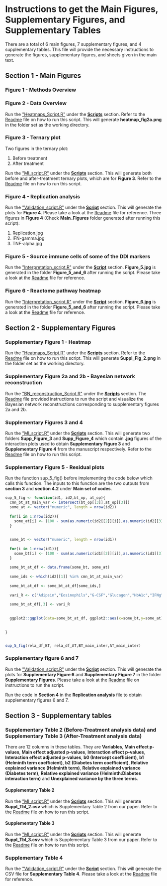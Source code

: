 # Instructions to get the Main Figures, Supplementary Figures, and Supplementary Tables
There are a total of 6 main figures, 7 supplementary figures, and 4 supplementary tables. 
This file will provide the necessary instructions to generate the figures, supplementary figures, and sheets given in the main text.

## Section 1 - Main Figures 
### Figure 1 - Methods Overview 

### Figure 2 - Data Overview
Run the ["Heatmaps_Script.R"](https://github.com/BIRDSgroup/Double-disease-interaction-analysis-/blob/26bbae2344943f81b10cf8dfd8a9558a16a10e53/Application%20on%20helminth-diabetes%20data/Scripts/Heatmaps/Heatmaps_Script.R) under the [**Scripts**](https://github.com/BIRDSgroup/Double-disease-interaction-analysis-/tree/987bcd0ff4ecaae35eec570c552b21f13ad0b0b3/Application%20on%20helminth-diabetes%20data/Scripts) section. Refer to the [Readme](https://github.com/BIRDSgroup/Double-disease-interaction-analysis-/blob/1aaa425683109655346223341a5b75c0e83b0a63/Application%20on%20helminth-diabetes%20data/Scripts/Heatmaps/Heatmaps_Script_Readme.md) file on how to run this script. This will generate **heatmap_fig2a.png** in the folder set as the working directory. 

### Figure 3 - Ternary plot
Two figures in the ternary plot:

1. Before treatment 
2. After treatment 

Run the ["MI_script.R"](https://github.com/BIRDSgroup/Double-disease-interaction-analysis-/blob/bc6704ea3221b41adb6e40a91735d8751d800b07/Application%20on%20helminth-diabetes%20data/Scripts/Main_and_Interaction/MI_Script.R) under the [**Scripts**](https://github.com/BIRDSgroup/Double-disease-interaction-analysis-/tree/987bcd0ff4ecaae35eec570c552b21f13ad0b0b3/Application%20on%20helminth-diabetes%20data/Scripts) section. This will generate both before and after-treatment ternary plots, which are for **Figure 3**. Refer to the [Readme](https://github.com/BIRDSgroup/Double-disease-interaction-analysis-/blob/6772a411d79ad1e053ac20b7e2bb3286f29f3493/Application%20on%20helminth-diabetes%20data/Scripts/Main_and_Interaction/MI_Script_Readme.md) file on how to run this script.

### Figure 4 - Replication analysis

Run the ["Validation_script.R"](https://github.com/BIRDSgroup/Double-disease-interaction-analysis-/blob/ee65c741df4c442d3dd4999b45d1d904c8fde3b6/Application%20on%20helminth-diabetes%20data/Scripts/Validation/Validation_Script.R) under the [**Script**](https://github.com/BIRDSgroup/Double-disease-interaction-analysis-/tree/987bcd0ff4ecaae35eec570c552b21f13ad0b0b3/Application%20on%20helminth-diabetes%20data/Scripts) section. This will generate the plots for **Figure 4**. Please take a look at the [Readme](https://github.com/BIRDSgroup/Double-disease-interaction-analysis-/blob/321c1f03f647dfc5596a123997a580f5c261f8d2/Application%20on%20helminth-diabetes%20data/Scripts/Validation/Validation_Script_Readme.md) file for reference.
Three figures in **Figure 4** (Check **Main_Figures** folder generated after running this script):

1. Replication.jpg
2. IFN-gamma.jpg
3. TNF-alpha.jpg
   
### Figure 5 - Source immune cells of some of the DDI markers

Run the ["Interpretation_script.R"](https://github.com/BIRDSgroup/Double-disease-interaction-analysis-/blob/a4c626f93a107d3b809e3a307fc26208423cff7f/Application%20on%20helminth-diabetes%20data/Scripts/Interpretation/Interpretation_Script.R) under the [**Script**](https://github.com/BIRDSgroup/Double-disease-interaction-analysis-/tree/987bcd0ff4ecaae35eec570c552b21f13ad0b0b3/Application%20on%20helminth-diabetes%20data/Scripts) section. **Figure_5.jpg** is generated in the folder **Figure_5_and_6** after running the script. Please take a look at the [Readme](https://github.com/BIRDSgroup/Double-disease-interaction-analysis-/blob/990e3bbe91ee5311c880e2a50eebe2116d8ae170/Application%20on%20helminth-diabetes%20data/Scripts/Interpretation/Interpretation_Script_Readme.md) file for reference.

### Figure 6 - Reactome pathway heatmap 

Run the ["Interpretation_script.R"](https://github.com/BIRDSgroup/Double-disease-interaction-analysis-/blob/a4c626f93a107d3b809e3a307fc26208423cff7f/Application%20on%20helminth-diabetes%20data/Scripts/Interpretation/Interpretation_Script.R) under the [**Script**](https://github.com/BIRDSgroup/Double-disease-interaction-analysis-/tree/987bcd0ff4ecaae35eec570c552b21f13ad0b0b3/Application%20on%20helminth-diabetes%20data/Scripts) section. **Figure_6.jpg** is generated in the folder **Figure_5_and_6** after running the script. Please take a look at the [Readme](https://github.com/BIRDSgroup/Double-disease-interaction-analysis-/blob/990e3bbe91ee5311c880e2a50eebe2116d8ae170/Application%20on%20helminth-diabetes%20data/Scripts/Interpretation/Interpretation_Script_Readme.md) file for reference.


## Section 2 - Supplementary Figures

### Supplementary Figure 1 - Heatmap
Run the ["Heatmaps_Script.R"](https://github.com/BIRDSgroup/Double-disease-interaction-analysis-/blob/26bbae2344943f81b10cf8dfd8a9558a16a10e53/Application%20on%20helminth-diabetes%20data/Scripts/Heatmaps/Heatmaps_Script.R) under the [**Scripts**](https://github.com/BIRDSgroup/Double-disease-interaction-analysis-/tree/987bcd0ff4ecaae35eec570c552b21f13ad0b0b3/Application%20on%20helminth-diabetes%20data/Scripts) section. Refer to the [Readme](https://github.com/BIRDSgroup/Double-disease-interaction-analysis-/blob/1aaa425683109655346223341a5b75c0e83b0a63/Application%20on%20helminth-diabetes%20data/Scripts/Heatmaps/Heatmaps_Script_Readme.md) file on how to run this script. This will generate **Suppl_Fig_2.png** in the folder set as the working directory. 

### Supplementary Figure 2a and 2b - Bayesian network reconstruction

Run the ["BN_reconstruction_Script.R"](https://github.com/BIRDSgroup/Double-disease-interaction-analysis-/blob/eea560bc98f86b59c8138af5153c73550a0feb53/Application%20on%20helminth-diabetes%20data/Scripts/BN_reconstruction/BN_reconstruction_Script.R) under the [**Scripts**](https://github.com/BIRDSgroup/Double-disease-interaction-analysis-/tree/987bcd0ff4ecaae35eec570c552b21f13ad0b0b3/Application%20on%20helminth-diabetes%20data/Scripts) section. The [Readme](https://github.com/BIRDSgroup/Double-disease-interaction-analysis-/blob/4c9780f3a700960deffab8ff0c01050fa9768f06/Application%20on%20helminth-diabetes%20data/Scripts/BN_reconstruction/BN_reconstruction_Script_Readme.md) file provided instructions to run the script and visualize the Bayesian network reconstructions corresponding to supplementary figures 2a and 2b.

### Supplementary Figures 3 and 4 
Run the ["MI_script.R"](https://github.com/BIRDSgroup/Double-disease-interaction-analysis-/blob/bc6704ea3221b41adb6e40a91735d8751d800b07/Application%20on%20helminth-diabetes%20data/Scripts/Main_and_Interaction/MI_Script.R) under the [**Scripts**](https://github.com/BIRDSgroup/Double-disease-interaction-analysis-/tree/987bcd0ff4ecaae35eec570c552b21f13ad0b0b3/Application%20on%20helminth-diabetes%20data/Scripts) section. This will generate two folders **Supp_Figure_3** and **Supp_Figure_4** which contain **.jpg** figures of the interaction plots used to obtain **Supplementary Figure 3** and **Supplementary Figure 4** from the manuscript respectively. Refer to the [Readme](https://github.com/BIRDSgroup/Double-disease-interaction-analysis-/blob/6772a411d79ad1e053ac20b7e2bb3286f29f3493/Application%20on%20helminth-diabetes%20data/Scripts/Main_and_Interaction/MI_Script_Readme.md) file on how to run this script.

### Supplementary Figure 5 - Residual plots
Run the function sup_5_fig() before implementing the code below which calls this function. The inputs to this function are the two outputs from **section 3** and **section 4.2** under **Main set of codes**.

```r
sup_5_fig <- function(id1, id2,bt_op, at_op){
  cmn_bt_at_main_var <- intersect(bt_op[[3]],at_op[[3]])
  some_at <- vector("numeric", length = nrow(id2))
  
  for(i in 1:nrow(id2)){
    some_at[i] <- (100 - sum(as.numeric(id2[[2]][i]),as.numeric(id2[[3]][i]),as.numeric(id2[[4]][i])))
  }
  
  
  some_bt <- vector("numeric", length = nrow(id1))
  
  for(i in 1:nrow(id1)){
    some_bt[i] <- (100 - sum(as.numeric(id1[[2]][i]),as.numeric(id1[[3]][i]),as.numeric(id1[[4]][i])))
  }
  
  some_bt_at_df <- data.frame(some_bt, some_at)
  
  some_ids <- which(id2[[1]] %in% cmn_bt_at_main_var)
  
  some_bt_at_df <- some_bt_at_df[some_ids,]
  
  vari_R <- c("Adipsin","Eosinophils","G-CSF","Glucagon","HbA1c","IFNg","IgG","IL-10","IL-12","IL-13","IL-17A","IL-17F","IL-1b","IL-2","IL-4","IL-5","IL-6","IL-8","Leptin","Lymphocytes","MCHC","MCP-1","MIP-1b","Monocytes","Neutrophils","RBG","Resistin","TGF-b","TNF-a","Visfatin")
  
  some_bt_at_df[,3] <- vari_R
  
  
  ggplot2::ggplot(data=some_bt_at_df, ggplot2::aes(x=some_bt,y=some_at))+ggrepel::geom_text_repel(label=vari_R, size=3)+ggplot2::theme(legend.text = element_text(size = 3))+xlab("Before Treatment Residuals")+ylab("After Treatment Residuals")+ggplot2::ylim(0,100)+ggplot2::xlim(0,100)
  
  
}


sup_5_fig(rela_df_BT, rela_df_AT,BT_main_inter,AT_main_inter)
```

### Supplementary figure 6 and 7

Run the ["Validation_script.R"](https://github.com/BIRDSgroup/Double-disease-interaction-analysis-/blob/ee65c741df4c442d3dd4999b45d1d904c8fde3b6/Application%20on%20helminth-diabetes%20data/Scripts/Validation/Validation_Script.R) under the [**Script**](https://github.com/BIRDSgroup/Double-disease-interaction-analysis-/tree/987bcd0ff4ecaae35eec570c552b21f13ad0b0b3/Application%20on%20helminth-diabetes%20data/Scripts) section. This will generate the plots for **Supplementary Figure 6** and **Supplementary Figure 7** in the folder **Supplementary Figures**. Please take a look at the [Readme](https://github.com/BIRDSgroup/Double-disease-interaction-analysis-/blob/321c1f03f647dfc5596a123997a580f5c261f8d2/Application%20on%20helminth-diabetes%20data/Scripts/Validation/Validation_Script_Readme.md) file on instructions to run the script.

Run the code in **Section 4** in the **Replication analysis** file to obtain supplementary figures 6 and 7.

 

## Section 3 - Supplementary tables

### Supplementary Table 2 (Before-Treatment analysis data) and Supplementary Table 3 (After-Treatment analysis data)

There are 12 columns in these tables. They are **Variables**, **Main effect p-values**, **Main effect adjusted p-values**, **Interaction effect p-values**, **Interaction effect adjusted p-values**, **b0 (Intercept coefficient)**, **b1 (Helminth term coefficient)**, **b2 (Diabetes term coefficient)**, **Relative explained variance (Helminth term)**, **Relative explained variance (Diabetes term)**, **Relative explained variance (Helminth:Diabetes interaction term)** and **Unexplained variance by the three terms**.

#### Supplementary Table 2 
Run the ["MI_script.R"](https://github.com/BIRDSgroup/Double-disease-interaction-analysis-/blob/bc6704ea3221b41adb6e40a91735d8751d800b07/Application%20on%20helminth-diabetes%20data/Scripts/Main_and_Interaction/MI_Script.R) under the [**Scripts**](https://github.com/BIRDSgroup/Double-disease-interaction-analysis-/tree/987bcd0ff4ecaae35eec570c552b21f13ad0b0b3/Application%20on%20helminth-diabetes%20data/Scripts) section. This will generate **Suppl_Tbl_2.csv** which is Supplementary Table 2 from our paper. Refer to the [Readme](https://github.com/BIRDSgroup/Double-disease-interaction-analysis-/blob/6772a411d79ad1e053ac20b7e2bb3286f29f3493/Application%20on%20helminth-diabetes%20data/Scripts/Main_and_Interaction/MI_Script_Readme.md) file on how to run this script.
#### Supplementary Table 3
Run the ["MI_script.R"](https://github.com/BIRDSgroup/Double-disease-interaction-analysis-/blob/bc6704ea3221b41adb6e40a91735d8751d800b07/Application%20on%20helminth-diabetes%20data/Scripts/Main_and_Interaction/MI_Script.R) under the [**Scripts**](https://github.com/BIRDSgroup/Double-disease-interaction-analysis-/tree/987bcd0ff4ecaae35eec570c552b21f13ad0b0b3/Application%20on%20helminth-diabetes%20data/Scripts) section. This will generate **Suppl_Tbl_3.csv** which is Supplementary Table 3 from our paper. Refer to the [Readme](https://github.com/BIRDSgroup/Double-disease-interaction-analysis-/blob/6772a411d79ad1e053ac20b7e2bb3286f29f3493/Application%20on%20helminth-diabetes%20data/Scripts/Main_and_Interaction/MI_Script_Readme.md) file on how to run this script.

### Supplementary Table 4
Run the ["Validation_script.R"](https://github.com/BIRDSgroup/Double-disease-interaction-analysis-/blob/ee65c741df4c442d3dd4999b45d1d904c8fde3b6/Application%20on%20helminth-diabetes%20data/Scripts/Validation/Validation_Script.R) under the [**Script**](https://github.com/BIRDSgroup/Double-disease-interaction-analysis-/tree/987bcd0ff4ecaae35eec570c552b21f13ad0b0b3/Application%20on%20helminth-diabetes%20data/Scripts) section. This will generate the CSV file for **Supplementary Table 4**. Please take a look at the [Readme](https://github.com/BIRDSgroup/Double-disease-interaction-analysis-/blob/321c1f03f647dfc5596a123997a580f5c261f8d2/Application%20on%20helminth-diabetes%20data/Scripts/Validation/Validation_Script_Readme.md) file for reference.











